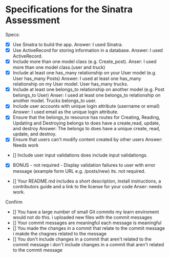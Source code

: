 # Specifications for the Sinatra Assessment

Specs:
- [x] Use Sinatra to build the app.
    Answer: I used Sinatra.
- [x] Use ActiveRecord for storing information in a database.
    Answer: I used  ActiveRecord.
- [x] Include more than one model class (e.g. Create_post).
    Anser: I used more than one model class.(user and truck) 
- [x] Include at least one has_many relationship on your User model (e.g. User has_many Posts)
    Answer: I used at least one has_many relationship on my User model. User has_many trucks.
- [x] Include at least one belongs_to relationship on another model (e.g. Post belongs_to User)
    Anser: I used at least one belongs_to relationship on another model. Trucks belongs_to user.
- [x] Include user accounts with unique login attribute (username or email)
    Answer: I used email as the unique login attribute.
- [x] Ensure that the belongs_to resource has routes for Creating, Reading, Updating and Destroying
belongs to does have a create,read, update, and destroy
    Answer: The belongs to does have a unique create, read, update, and destroy.
- [x] Ensure that users can't modify content created by other users
    Answer: Needs work
- [] Include user input validations
does include input validationgs.
- [x] BONUS - not required - Display validation failures to user with error message (example form URL e.g. /posts/new) 
its. not required.
- [] Your README.md includes a short description, install instructions, a contributors guide and a link to the license for your code
    Anser: needs work.

Confirm
- [] You have a large number of small Git commits
my learn enviroment would not do this. i uploaded new files with the commit messages
- [] Your commit messages are meaningful
each message is meaningful
- [] You made the changes in a commit that relate to the commit message
i makde the chagnes related to the message
- [] You don't include changes in a commit that aren't related to the commit message
i don't include changes in a commit that aren't related to the commit message